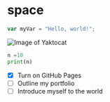 # space

``` javascript
var myVar = "Hello, world!";
```
![Image of Yaktocat](https://octodex.github.com/images/yaktocat.png)
``` python
n =10
print(n)
```
- [x] Turn on GitHub Pages
- [ ] Outline my portfolio
- [ ] Introduce myself to the world
